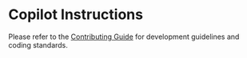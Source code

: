 # Copilot Instructions

Please refer to the [Contributing Guide](../CONTRIBUTING.md) for development guidelines and coding standards.